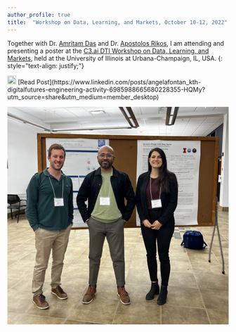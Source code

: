 ```yaml
---
author_profile: true
title:  "Workshop on Data, Learning, and Markets, October 10-12, 2022"
---
```


Together with Dr. [Amritam Das](http://amritamdas.com/) and Dr. [Apostolos Rikos](https://sites.google.com/view/apostolosrikos/home), 
I am attending and presenting a poster at the [C3.ai DTI Workshop on Data, Learning, and Markets](https://c3dti.ai/events/workshops/data-learning-markets/), 
held at the University of Illinois at Urbana-Champaign, IL, USA. 
{: style="text-align: justify;"}

<img src="https://raw.githubusercontent.com/FortAwesome/Font-Awesome/6.x/svgs/brands/linkedin.svg" width="20" height="20">
[Read Post](https://www.linkedin.com/posts/angelafontan_kth-digitalfutures-engineering-activity-6985988665680228355-HQMy?utm_source=share&utm_medium=member_desktop)

![teamphoto](../assets/2022Illinois.jpg)
